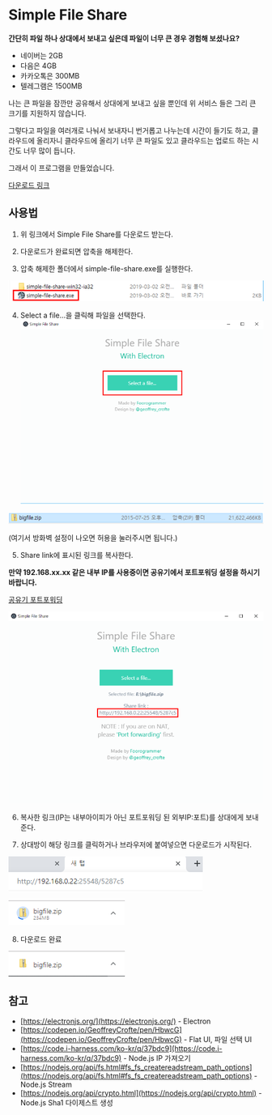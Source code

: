 # Simple File Share

**간단히 파일 하나 상대에서 보내고 싶은데 파일이 너무 큰 경우 경험해 보셨나요?**

- 네이버는 2GB
- 다음은 4GB
- 카카오톡은 300MB
- 텔레그램은 1500MB

나는 큰 파일을 잠깐만 공유해서 상대에게 보내고 싶을 뿐인데 위 서비스 들은 그리 큰 크기를 지원하지 않습니다.

그렇다고 파일을 여러개로 나눠서 보내자니 번거롭고 나누는데 시간이 들기도 하고, 클라우드에 올리자니 클라우드에 올리기 너무 큰 파일도 있고 클라우드는 업로드 하는 시간도 너무 많이 듭니다.

그래서 이 프로그램을 만들었습니다.

[다운로드 링크](https://github.com/lleellee0/simple-file-share/releases/download/v1.0/simple-file-share-win32-ia32.zip)


## 사용법

1. 위 링크에서 Simple File Share를 다운로드 받는다.

2. 다운로드가 완료되면 압축을 해제한다.

3. 압축 해제한 폴더에서 simple-file-share.exe를 실행한다.

![img1](https://github.com/lleellee0/images/blob/master/1.png?raw=true)

4. Select a file...을 클릭해 파일을 선택한다.
![img2](https://github.com/lleellee0/images/blob/master/2.png?raw=true)

![img3](https://github.com/lleellee0/images/blob/master/3.png?raw=true)

(여기서 방화벽 설정이 나오면 허용을 눌러주시면 됩니다.)

5. Share link에 표시된 링크를 복사한다.

**만약 192.168.xx.xx 같은 내부 IP를 사용중이면 공유기에서 포트포워딩 설정을 하시기 바랍니다.**

[공유기 포트포워딩](https://www.google.com/search?q=%EA%B3%B5%EC%9C%A0%EA%B8%B0+%ED%8F%AC%ED%8A%B8%ED%8F%AC%EC%9B%8C%EB%94%A9&rlz=1C1SQJL_koKR810KR810&oq=%EA%B3%B5%EC%9C%A0%EA%B8%B0+%ED%8F%AC%ED%8A%B8%ED%8F%AC%EC%9B%8C%EB%94%A9&aqs=chrome..69i57j0l5.2484j1j7&sourceid=chrome&ie=UTF-8)

![img4](https://github.com/lleellee0/images/blob/master/4.png?raw=true)

6. 복사한 링크(IP는 내부아이피가 아닌 포트포워딩 된 외부IP:포트)를 상대에게 보내준다.

7. 상대방이 해당 링크를 클릭하거나 브라우저에 붙여넣으면 다운로드가 시작된다.

![img5](https://github.com/lleellee0/images/blob/master/5.png?raw=true)

![img6](https://github.com/lleellee0/images/blob/master/6.png?raw=true)

8. 다운로드 완료

![img7](https://github.com/lleellee0/images/blob/master/7.png?raw=true)



## 참고

- [https://electronjs.org/](https://electronjs.org/) - Electron
- [https://codepen.io/GeoffreyCrofte/pen/HbwcG](https://codepen.io/GeoffreyCrofte/pen/HbwcG) - Flat UI, 파일 선택 UI
- [https://code.i-harness.com/ko-kr/q/37bdc9](https://code.i-harness.com/ko-kr/q/37bdc9) - Node.js IP 가져오기
- [https://nodejs.org/api/fs.html#fs_fs_createreadstream_path_options](https://nodejs.org/api/fs.html#fs_fs_createreadstream_path_options) - Node.js Stream
- [https://nodejs.org/api/crypto.html](https://nodejs.org/api/crypto.html) - Node.js Sha1 다이제스트 생성
